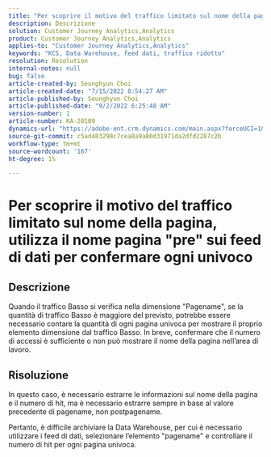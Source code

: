 ```yaml
---
title: "Per scoprire il motivo del traffico limitato sul nome della pagina, utilizza \"pre\" nomepagina nei feed di dati per confermare ogni univoco"
description: Descrizione
solution: Customer Journey Analytics,Analytics
product: Customer Journey Analytics,Analytics
applies-to: "Customer Journey Analytics,Analytics"
keywords: "KCS, Data Warehouse, feed dati, traffico ridotto"
resolution: Resolution
internal-notes: null
bug: false
article-created-by: Seunghyun Choi
article-created-date: "7/15/2022 8:54:27 AM"
article-published-by: Seunghyun Choi
article-published-date: "9/2/2022 6:25:48 AM"
version-number: 1
article-number: KA-20109
dynamics-url: "https://adobe-ent.crm.dynamics.com/main.aspx?forceUCI=1&pagetype=entityrecord&etn=knowledgearticle&id=2fba16b6-1b04-ed11-82e4-00224809fcfe"
source-git-commit: c5ad483298c7cea8a9a80d31971da2dfd2287c2b
workflow-type: tm+mt
source-wordcount: '167'
ht-degree: 1%

---
```


# Per scoprire il motivo del traffico limitato sul nome della pagina, utilizza il nome pagina &quot;pre&quot; sui feed di dati per confermare ogni univoco

## Descrizione

Quando il traffico Basso si verifica nella dimensione &quot;Pagename&quot;, se la quantità di traffico Basso è maggiore del previsto, potrebbe essere necessario contare la quantità di ogni pagina univoca per mostrare il proprio elemento dimensione dal traffico Basso. In breve, confermare che il numero di accessi è sufficiente o non può mostrare il nome della pagina nell’area di lavoro. 

## Risoluzione


In questo caso, è necessario estrarre le informazioni sul nome della pagina e il numero di hit, ma è necessario estrarre sempre in base al valore precedente di pagename, non postpagename.

Pertanto, è difficile archiviare la Data Warehouse, per cui è necessario utilizzare i feed di dati, selezionare l’elemento &quot;pagename&quot; e controllare il numero di hit per ogni pagina univoca.
